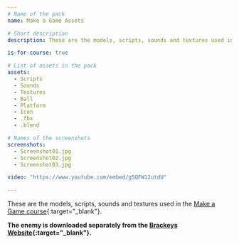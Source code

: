 ```yaml
---
# Name of the pack
name: Make a Game Assets

# Short description
description: These are the models, scripts, sounds and textures used in the Make a Game course.

is-for-course: true

# List of assets in the pack
assets:
  - Scripts
  - Sounds
  - Textures
  - Ball
  - Platform
  - Icon
  - .fbx
  - .blend

# Names of the screenshots
screenshots:
  - Screenshot01.jpg
  - Screenshot02.jpg
  - Screenshot03.jpg

video: "https://www.youtube.com/embed/g5QFW12utdU"

---
```


These are the models, scripts, sounds and textures used in the [Make a Game course](https://www.youtube.com/playlist?list=PLPV2KyIb3jR4u6zeBY77WPj0KuFdmv84g){:target="_blank"}.

**The enemy is downloaded separately from the [Brackeys Website](http://brackeys.com/preview/make-a-game/){:target="_blank"}.** 
